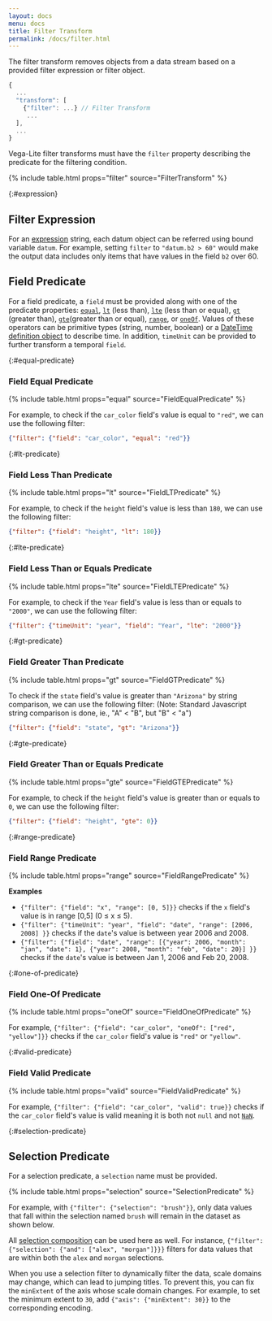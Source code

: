 ```yaml
---
layout: docs
menu: docs
title: Filter Transform
permalink: /docs/filter.html
---
```


The filter transform removes objects from a data stream based on a provided filter expression or filter object.

```js
{
  ...
  "transform": [
    {"filter": ...} // Filter Transform
     ...
  ],
  ...
}
```

Vega-Lite filter transforms must have the `filter` property describing the predicate for the filtering condition.

{% include table.html props="filter" source="FilterTransform" %}

{:#expression}

## Filter Expression

For an [expression](types.html#expression) string, each datum object can be referred using bound variable `datum`. For example, setting `filter` to `"datum.b2 > 60"` would make the output data includes only items that have values in the field `b2` over 60.

## Field Predicate

For a field predicate, a `field` must be provided along with one of the predicate properties: [`equal`](#equal-predicate), [`lt`](#lt-predicate) (less than), [`lte`](#lte-predicate) (less than or equal), [`gt`](#gt-predicate) (greater than), [`gte`](#gte-predicate)(greater than or equal), [`range`](#range-predicate), or [`oneOf`](#one-of-predicate). Values of these operators can be primitive types (string, number, boolean) or a [DateTime definition object](types.html#datetime) to describe time. In addition, `timeUnit` can be provided to further transform a temporal `field`.

{:#equal-predicate}

### Field Equal Predicate

{% include table.html props="equal" source="FieldEqualPredicate" %}

For example, to check if the `car_color` field's value is equal to `"red"`, we can use the following filter:

```json
{"filter": {"field": "car_color", "equal": "red"}}
```

{:#lt-predicate}

### Field Less Than Predicate

{% include table.html props="lt" source="FieldLTPredicate" %}

For example, to check if the `height` field's value is less than `180`, we can use the following filter:

```json
{"filter": {"field": "height", "lt": 180}}
```

{:#lte-predicate}

### Field Less Than or Equals Predicate

{% include table.html props="lte" source="FieldLTEPredicate" %}

For example, to check if the `Year` field's value is less than or equals to `"2000"`, we can use the following filter:

```json
{"filter": {"timeUnit": "year", "field": "Year", "lte": "2000"}}
```

{:#gt-predicate}

### Field Greater Than Predicate

{% include table.html props="gt" source="FieldGTPredicate" %}

To check if the `state` field's value is greater than `"Arizona"` by string comparison, we can use the following filter: (Note: Standard Javascript string comparison is done, ie., "A" < "B", but "B" < "a")

```json
{"filter": {"field": "state", "gt": "Arizona"}}
```

{:#gte-predicate}

### Field Greater Than or Equals Predicate

{% include table.html props="gte" source="FieldGTEPredicate" %}

For example, to check if the `height` field's value is greater than or equals to `0`, we can use the following filter:

```json
{"filter": {"field": "height", "gte": 0}}
```

{:#range-predicate}

### Field Range Predicate

{% include table.html props="range" source="FieldRangePredicate" %}

**Examples**

- `{"filter": {"field": "x", "range": [0, 5]}}` checks if the `x` field's value is in range [0,5] (0 ≤ x ≤ 5).
- `{"filter": {"timeUnit": "year", "field": "date", "range": [2006, 2008] }}` checks if the `date`'s value is between year 2006 and 2008.
- `{"filter": {"field": "date", "range": [{"year": 2006, "month": "jan", "date": 1}, {"year": 2008, "month": "feb", "date": 20}] }}` checks if the `date`'s value is between Jan 1, 2006 and Feb 20, 2008.

{:#one-of-predicate}

### Field One-Of Predicate

{% include table.html props="oneOf" source="FieldOneOfPredicate" %}

For example, `{"filter": {"field": "car_color", "oneOf": ["red", "yellow"]}}` checks if the `car_color` field's value is `"red"` or `"yellow"`.

{:#valid-predicate}

### Field Valid Predicate

{% include table.html props="valid" source="FieldValidPredicate" %}

For example, `{"filter": {"field": "car_color", "valid": true}}` checks if the `car_color` field's value is valid meaning it is both not `null` and not [`NaN`](https://developer.mozilla.org/en-US/docs/Web/JavaScript/Reference/Global_Objects/NaN).

{:#selection-predicate}

## Selection Predicate

For a selection predicate, a `selection` name must be provided.

{% include table.html props="selection" source="SelectionPredicate" %}

For example, with `{"filter": {"selection": "brush"}}`, only data values that fall within the selection named `brush` will remain in the dataset as shown below.

<div class="vl-example" data-name="selection_filter"></div>

All [selection composition](selection.html#compose) can be used here as well. For instance, `{"filter": {"selection": {"and": ["alex", "morgan"]}}}` filters for data values that are within both the `alex` and `morgan` selections.

When you use a selection filter to dynamically filter the data, scale domains may change, which can lead to jumping titles. To prevent this, you can fix the `minExtent` of the axis whose scale domain changes. For example, to set the minimum extent to `30`, add `{"axis": {"minExtent": 30}}` to the corresponding encoding.
